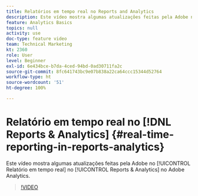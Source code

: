 ```yaml
---
title: Relatórios em tempo real no Reports and Analytics
description: Este vídeo mostra algumas atualizações feitas pela Adobe no Relatório em tempo real no Reports & Analytics no Adobe Analytics.
feature: Analytics Basics
topics: null
activity: use
doc-type: feature video
team: Technical Marketing
kt: 2360
role: User
level: Beginner
exl-id: 6e434bce-b7da-4ced-94bd-0ad30711fa2c
source-git-commit: 8fc641743bc9e07b838a22ca64ccc15344d52764
workflow-type: ht
source-wordcount: '51'
ht-degree: 100%

---
```


# Relatório em tempo real no [!DNL Reports & Analytics] {#real-time-reporting-in-reports-analytics}

Este vídeo mostra algumas atualizações feitas pela Adobe no [!UICONTROL Relatório em tempo real] no [!UICONTROL Reports &amp; Analytics] no Adobe Analytics.

>[!VIDEO](https://video.tv.adobe.com/v/25454/?quality=12&learn=on)
